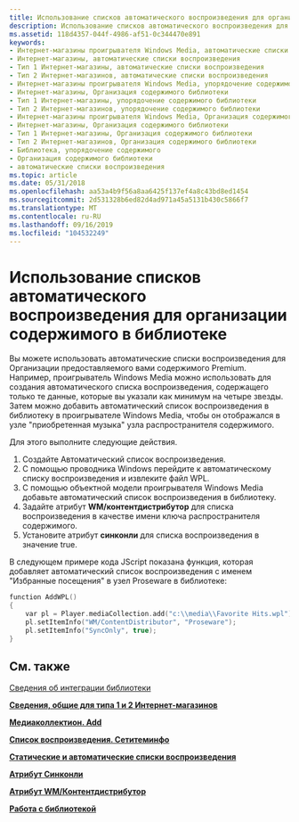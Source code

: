 ```yaml
---
title: Использование списков автоматического воспроизведения для организации содержимого в библиотеке
description: Использование списков автоматического воспроизведения для организации содержимого в библиотеке
ms.assetid: 118d4357-044f-4986-af51-0c344470e891
keywords:
- Интернет-магазины проигрывателя Windows Media, автоматические списки воспроизведения
- Интернет-магазины, автоматические списки воспроизведения
- Тип 1 Интернет-магазины, автоматические списки воспроизведения
- Тип 2 Интернет-магазинов, автоматические списки воспроизведения
- Интернет-магазины проигрывателя Windows Media, упорядочение содержимого библиотеки
- Интернет-магазины, Организация содержимого библиотеки
- Тип 1 Интернет-магазины, упорядочение содержимого библиотеки
- Тип 2 Интернет-магазинов, упорядочение содержимого библиотеки
- Интернет-магазины проигрывателя Windows Media, Организация содержимого библиотеки
- Интернет-магазины, Организация содержимого библиотеки
- Тип 1 Интернет-магазины, Организация содержимого библиотеки
- Тип 2 Интернет-магазинов, Организация содержимого библиотеки
- Библиотека, упорядочение содержимого
- Организация содержимого библиотеки
- автоматические списки воспроизведения
ms.topic: article
ms.date: 05/31/2018
ms.openlocfilehash: aa53a4b9f56a8aa6425f137ef4a8c43bd8ed1454
ms.sourcegitcommit: 2d531328b6ed82d4ad971a45a5131b430c5866f7
ms.translationtype: MT
ms.contentlocale: ru-RU
ms.lasthandoff: 09/16/2019
ms.locfileid: "104532249"
---
```

# <a name="using-auto-playlists-to-organize-content-in-the-library"></a>Использование списков автоматического воспроизведения для организации содержимого в библиотеке

Вы можете использовать автоматические списки воспроизведения для Организации предоставляемого вами содержимого Premium. Например, проигрыватель Windows Media можно использовать для создания автоматического списка воспроизведения, содержащего только те данные, которые вы указали как минимум на четыре звезды. Затем можно добавить автоматический список воспроизведения в библиотеку в проигрывателе Windows Media, чтобы он отображался в узле "приобретенная музыка" узла распространителя содержимого.

Для этого выполните следующие действия.

1.  Создайте Автоматический список воспроизведения.
2.  С помощью проводника Windows перейдите к автоматическому списку воспроизведения и извлеките файл WPL.
3.  С помощью объектной модели проигрывателя Windows Media добавьте автоматический список воспроизведения в библиотеку.
4.  Задайте атрибут **WM/контентдистрибутор** для списка воспроизведения в качестве имени ключа распространителя содержимого.
5.  Установите атрибут **синконли** для списка воспроизведения в значение true.

В следующем примере кода JScript показана функция, которая добавляет автоматический список воспроизведения с именем "Избранные посещения" в узел Proseware в библиотеке:


```C++
function AddWPL()
{
    var pl = Player.mediaCollection.add("c:\\media\\Favorite Hits.wpl");
    pl.setItemInfo("WM/ContentDistributor", "Proseware");
    pl.setItemInfo("SyncOnly", true);
}
```



## <a name="related-topics"></a>См. также

<dl> <dt>

[Сведения об интеграции библиотеки](download-manager-overview.md)
</dt> <dt>

[**Сведения, общие для типа 1 и 2 Интернет-магазинов**](information-common-to-type-1-and-type-2-online-stores.md)
</dt> <dt>

[**Медиаколлектион. Add**](mediacollection-add.md)
</dt> <dt>

[**Список воспроизведения. Сетитеминфо**](playlist-setiteminfo.md)
</dt> <dt>

[**Статические и автоматические списки воспроизведения**](static-and-auto-playlists.md)
</dt> <dt>

[**Атрибут Синконли**](synconly-attribute.md)
</dt> <dt>

[**Атрибут WM/Контентдистрибутор**](wm-contentdistributor-attribute.md)
</dt> <dt>

[**Работа с библиотекой**](working-with-the-library.md)
</dt> </dl>

 

 




